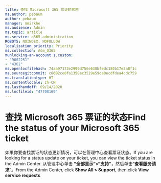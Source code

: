 ```yaml
---
title: 查找 Microsoft 365 票证的状态
ms.author: pebaum
author: pebaum
manager: mnirkhe
ms.audience: Admin
ms.topic: article
ms.service: o365-administration
ROBOTS: NOINDEX, NOFOLLOW
localization_priority: Priority
ms.collection: Adm_O365
munlocking-an-account s.custom:
- "9002251"
- "4362"
ms.openlocfilehash: 74aa97173e2999d756e638bfedc180b17e3a8f1c
ms.sourcegitcommit: c6692ce0fa1358ec3529e59ca0ecdfdea4cdc759
ms.translationtype: HT
ms.contentlocale: zh-CN
ms.lasthandoff: 09/14/2020
ms.locfileid: "47708169"
---
```

# <a name="find-the-status-of-your-microsoft-365-ticket"></a><span data-ttu-id="24532-102">查找 Microsoft 365 票证的状态</span><span class="sxs-lookup"><span data-stu-id="24532-102">Find the status of your Microsoft 365 ticket</span></span>

<span data-ttu-id="24532-103">如果你要查找票证的状态更新情况，可以在管理中心查看票证状态。</span><span class="sxs-lookup"><span data-stu-id="24532-103">If you are looking for a status update on your ticket, you can view the ticket status in the Admin Center.</span></span> <span data-ttu-id="24532-104">从管理中心单击 **“全部显示”>“支持”**，然后单击“**查看服务请求**”。</span><span class="sxs-lookup"><span data-stu-id="24532-104">From the Admin Center, click **Show All > Support**, then click **View service requests**.</span></span>
